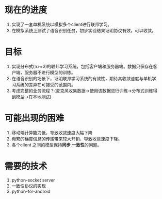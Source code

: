 # 现在的进度

1. 实现了一套单机系统以模拟多个client进行联邦学习。
2. 在模拟系统上测试了语音识别任务，初步实验结果证明协议有效，可以收敛。

# 目标

1. 实现分布式(n>=3)的联邦学习系统，包括客户端和服务器端。数据只保存在客户端，服务器不进行模型的训练。
2. 在语音识别的场景下，证明联邦学习系统的有效性，期待其收敛速度与单机学习系统的差异在可接受的范围内。
3. 考虑完整的业务流程？(麦克风收集数据->使用该数据进行训练->分布式训练得到模型->在本地测试)

# 可能出现的困难

1. 移动端计算能力低，导致收敛速度大幅下降
2. 频繁的梯度信息的传递带来较大开销，导致收敛速度下降。
3. 各个client 之间的模型保持**同步**,**一致性**的问题。

# 需要的技术

1. python-socket server
2. 一致性协议的实现
3. python-for-android

